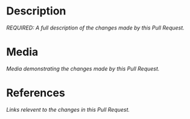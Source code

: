 # Description

*REQUIRED: A full description of the changes made by this Pull Request.*

# Media

*Media demonstrating the changes made by this Pull Request.*

# References

*Links relevent to the changes in this Pull Request.*